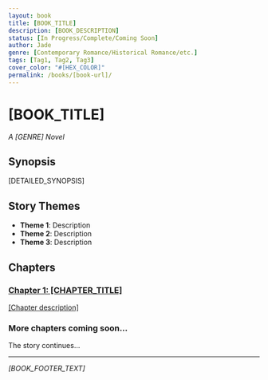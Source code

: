 ```yaml
---
layout: book
title: [BOOK_TITLE]
description: [BOOK_DESCRIPTION]
status: [In Progress/Complete/Coming Soon]
author: Jade
genre: [Contemporary Romance/Historical Romance/etc.]
tags: [Tag1, Tag2, Tag3]
cover_color: "#[HEX_COLOR]"
permalink: /books/[book-url]/
---
```


# [BOOK_TITLE]

*A [GENRE] Novel*

## Synopsis

[DETAILED_SYNOPSIS]

## Story Themes
- **Theme 1**: Description
- **Theme 2**: Description
- **Theme 3**: Description

## Chapters

<div class="chapter-list">
  <a href="{{ '/[chapter-url]' | relative_url }}" class="chapter-link">
    <div class="chapter-item">
      <h3>Chapter 1: [CHAPTER_TITLE]</h3>
      <p>[Chapter description]</p>
    </div>
  </a>
  
  <div class="chapter-item coming-soon">
    <h3>More chapters coming soon...</h3>
    <p>The story continues...</p>
  </div>
</div>

---

*[BOOK_FOOTER_TEXT]*
